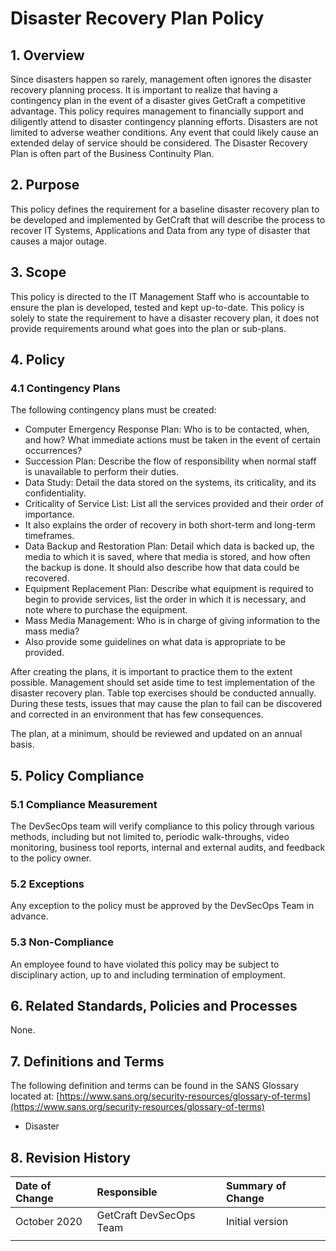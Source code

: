 # Disaster Recovery Plan Policy

## 1. Overview

Since disasters happen so rarely, management often ignores the disaster recovery planning process. It is important to realize that having a contingency plan in the event of a disaster gives GetCraft a competitive advantage. This policy requires management to financially support and diligently attend to disaster contingency planning efforts. Disasters are not limited to adverse weather conditions. Any event that could likely cause an extended delay of service should be considered. The Disaster Recovery Plan is often part of the Business Continuity Plan.

## 2. Purpose

This policy defines the requirement for a baseline disaster recovery plan to be developed and implemented by GetCraft that will describe the process to recover IT Systems, Applications and Data from any type of disaster that causes a major outage.

## 3. Scope

This policy is directed to the IT Management Staff who is accountable to ensure the plan is developed, tested and kept up-to-date. This policy is solely to state the requirement to have a disaster recovery plan, it does not provide requirements around what goes into the plan or sub-plans.

## 4. Policy

### 4.1 Contingency Plans

The following contingency plans must be created:

* Computer Emergency Response Plan: Who is to be contacted, when, and how? What immediate actions must be taken in the event of certain occurrences?
* Succession Plan: Describe the flow of responsibility when normal staff is unavailable to perform their duties.
* Data Study: Detail the data stored on the systems, its criticality, and its confidentiality.
* Criticality of Service List: List all the services provided and their order of importance.
* It also explains the order of recovery in both short-term and long-term timeframes.
* Data Backup and Restoration Plan: Detail which data is backed up, the media to which it is saved, where that media is stored, and how often the backup is done. It should also describe how that data could be recovered.
* Equipment Replacement Plan: Describe what equipment is required to begin to provide services, list the order in which it is necessary, and note where to purchase the equipment.
* Mass Media Management: Who is in charge of giving information to the mass media?
* Also provide some guidelines on what data is appropriate to be provided.

After creating the plans, it is important to practice them to the extent possible. Management should set aside time to test implementation of the disaster recovery plan. Table top exercises should be conducted annually. During these tests, issues that may cause the plan to fail can be discovered and corrected in an environment that has few consequences.

The plan, at a minimum, should be reviewed and updated on an annual basis.

## 5. Policy Compliance

### 5.1 Compliance Measurement

The DevSecOps team will verify compliance to this policy through various methods, including but not limited to, periodic walk-throughs, video monitoring, business tool reports, internal and external audits, and feedback to the policy owner.

### 5.2 Exceptions

Any exception to the policy must be approved by the DevSecOps Team in advance.

### 5.3 Non-Compliance

An employee found to have violated this policy may be subject to disciplinary action, up to and including termination of employment.

## 6. Related Standards, Policies and Processes

None.

## 7. Definitions and Terms

The following definition and terms can be found in the SANS Glossary located at: [https://www.sans.org/security-resources/glossary-of-terms](https://www.sans.org/security-resources/glossary-of-terms)

* Disaster

## 8. Revision History

| **Date of Change** | **Responsible** | **Summary of Change** |
| :--- | :--- | :--- |
| October 2020 | GetCraft DevSecOps Team | Initial version |
|  |  |  |

